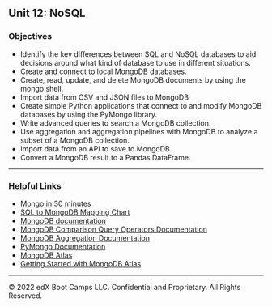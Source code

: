 ## Unit 12:  NoSQL

### Objectives

* Identify the key differences between SQL and NoSQL databases to aid decisions around what kind of database to use in different situations.
* Create and connect to local MongoDB databases.
* Create, read, update, and delete MongoDB documents by using the mongo shell.
* Import data from CSV and JSON files to MongoDB
* Create simple Python applications that connect to and modify MongoDB databases by using the PyMongo library.
* Write advanced queries to search a MongoDB collection.
* Use aggregation and aggregation pipelines with MongoDB to analyze a subset of a MongoDB collection.
* Import data from an API to save to MongoDB.
* Convert a MongoDB result to a Pandas DataFrame.

- - -

### Helpful Links

* [Mongo in 30 minutes](https://www.youtube.com/watch?v=pWbMrx5rVBE)
* [SQL to MongoDB Mapping Chart](https://www.mongodb.com/docs/manual/reference/sql-comparison/)
* [MongoDB documentation](https://www.mongodb.com/docs/)
* [MongoDB Comparison Query Operators Documentation](https://www.mongodb.com/docs/manual/reference/operator/query-comparison/)
* [MongoDB Aggregation Documentation](https://www.mongodb.com/docs/manual/reference/method/db.collection.aggregate/)
* [PyMongo Documentation](https://pymongo.readthedocs.io/en/stable/index.html)
* [MongoDB Atlas](https://www.mongodb.com/atlas)
* [Getting Started with MongoDB Atlas](https://www.mongodb.com/docs/atlas/getting-started/)

- - -

© 2022 edX Boot Camps LLC. Confidential and Proprietary. All Rights Reserved.